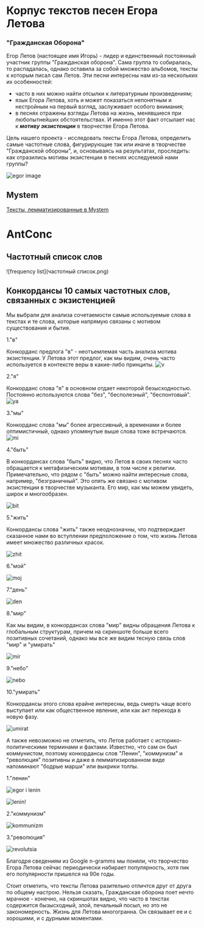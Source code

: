 
# Корпус текстов песен Егора Летова #
### "Гражданская Оборона"
Егор Летов (настоящее имя Игорь) - лидер и единственный постоянный участник группы "Гражданская оборона". Сама группа то собиралась, то распадалась, однако оставила за собой множество альбомов, тексты к которым писал сам Летов.
Эти песни интересны нам из-за нескольких их особенностей: 
- часто в них можно найти отсылки к литературным произведениям;
- язык Егора Летова, хоть и может показаться непонятным и нестройным на первый взгляд, заслуживает особого внимания; 
- в песнях отражены взгляды Летова на жизнь, менявшиеся при любопытнейших обстоятельствах. И именно этот факт отсылает нас к ***мотиву экзистенции*** в творчестве Егора Летова.

Цель нашего проекта - исследовать тексты Егора Летова, определить самые частотные слова, фигурирующие так или иначе в творчестве "Гражданской обороны", и, основываясь на результатах, проследить: как отразились мотивы экзистенции в песнях исследуемой нами группы?

![egor image](https://s00.yaplakal.com/pics/pics_original/8/3/1/6264138.jpg)

## Mystem
 [Тексты, лемматизированные в Mystem](https://drive.google.com/drive/folders/1yWufARbfCB8lO3J1MPvItdyefYHSiKtk?usp=sharing)
# AntConc
## Частотный список слов
![frequency list](частотный список.png)
## Конкордансы 10 самых частотных слов, связанных с экзистенцией
Мы выбрали для анализа сочетаемости самые используемые слова в текстах и те слова, которые напрямую связаны с мотивом существования и бытия.

1."в"

Конкорданс предлога "в" - неотъемлемая часть анализа мотива экзистенции. У Летова этот предлог, как мы видим, очень часто используется в контексте веры в какие-либо принципы.
![v](в.jpg)

2."я"

Конкорданс слова "я" в основном отдает некоторой безысходностью. Постоянно используются слова "без", "бесполезный", "беспонтовый".
![ya](я.jpg)

3."мы"

Конкорданс слова "мы" более агрессивный, а временами и более оптимистичный, однако упомянутые выше слова тоже встречаются. 
![mi](мы.jpg)

4."быть"

В конкордансах слова "быть" видно, что Летов в своих песнях часто обращается к метафизическим мотивам, в том числе к религии. Примечательно, что рядом с "быть" можно найти интересные слова, например, "безграничный". Это опять же связано с мотивом экзистенции в творчестве музыканта. Его мир, как мы можем увидеть, широк и многообразен.

![bit](быть.jpg)

5."жить"

Конкордансы слова "жить" также неоднозначны, что подтверждает сказанное нами во вступлении предположение о том, что жизнь Летова имеет множество различных красок.

![zhit](жить.png)

6."мой"

![moj](мой.png)

7."день"

![den](день.png)

8."мир"

Как мы видим, в конкордансах слова "мир" видны обращения Летова к глобальным структурам, причем на скриншоте больше всего позитивных сочетаний, однако мы все же видим тесную связь слов "мир" и "умирать"

![mir](мир.png)

9."небо"


![nebo](небо.png)

10."умирать"

Конкордансы этого слова крайне интересны, ведь смерть чаще всего выступает или как общественное явление, или как акт перехода в новую фазу. 

![umirat](умирать.png)


А также невозможно не отметить, что Летов работает с историко-политическими терминами и фактами. Известно, что сам он был коммунистом, поэтому конкордансы слов "Ленин", "коммунизм" и "революция" позитивны и даже в лемматизированном виде напоминают "бодрые марши" или выкрики толпы.

1."ленин"


![egor i lenin](https://lh3.googleusercontent.com/proxy/XGvyzjSfXz6Aonhesz0K-_SbcXqGzEUVhFAx9YKafwDYfjYqHOv8IZ4Ta1F0m6Owv3aeDfPG-_8ag3nVUZPHbv9A6x-jtlDNO-5aUWOssrZXGTC4JUGElLQVpyI3RezZEcIxwen6UqwreX5SNbXYvIzOpjbtawi3SsEs6tfajwLR74g2Iu0S6GBJwBtCp4Cw29OdUTN7Q5QjtiR50ce51VXL5eVzA5CyW92_sD5tBZmQ2t4TMCMgg0boNSwoChtQgAmSQbMAPaQzqcibz0UMCkXGW8ixWVVSROo90VqvMRRC6lxu7j7R1LMz254fjYQmzD03DNIuhstFtPWLcnFAkMIOCl0ou9JkY_ZvewqvJF2MRfEtuMspzdrPbqI3JVG_U6vznhvHaTb0U7TXaWCZ1A)

![lenin!](ленин.jpg)

2."коммунизм"

![kommunizm](коммунизм.jpg)

3."революция"

![revolutsia](революция.jpg)

Благодря сведениям из Google n-gramms мы поняли, что творчество Егора Летова сейчас периодически набирает популярность, хотя пик его популярности пришелся на 90е годы.

Стоит отметить, что тексты Летова разительно отличтся друг от друга по общему настрою. Нельзя сказать, Гражданская оборона поет нечто мрачное - конечно, на скриншотах видно, что часто в текстах содержится бызысходный, злой, печальный посыл, но это не закономерность. Жизнь для Летова многогранна. Он связывает ее и с хорошими, и с дурными моментами.
